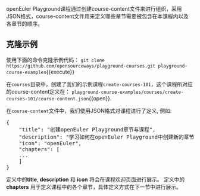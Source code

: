 openEuler Playground课程通过创建course-content文件来进行组织，采用JSON格式，course-content文件用来定义哪些章节需要被包含在本课程内以及各章节的顺序。


## 克隆示例

使用下面的命令克隆示例代码：
`git clone https://github.com/opensourceways/playground-courses.git playground-course-examples`{{execute}}

在`courses`目录中，创建了我们的示例课程`create-courses-101`，这个课程所对应的course-content定义在：
`playground-course-examples/courses/create-courses-101/course-content.json`{{open}}.

在`course-content`文件中，我们使用JSON格式对课程进行了定义, 例如:

<pre class="file">
{
    "title": "创建openEuler Playground章节与课程",
    "description": "学习如何在openEuler Playground中创建新的章节与课程",
    "icon": "openEuler",
    "chapters": [
    ...
    ]
}
</pre>

定义中的**title**, **description** 和 **icon** 将会在课程欢迎页面进行展示。
定义中的 **chapters** 用于定义课程中的各个章节，具体定义方式在下一节中进行展示。

